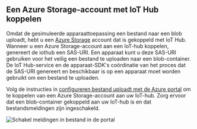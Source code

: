 ## <a name="associate-an-azure-storage-account-to-iot-hub"></a>Een Azure Storage-account met IoT Hub koppelen

Omdat de gesimuleerde apparaattoepassing een bestand naar een blob uploadt, hebt u een [Azure Storage](../articles/storage/common/storage-create-storage-account.md#create-a-storage-account) account dat is gekoppeld met IoT Hub. Wanneer u een Azure Storage-account aan een IoT-hub koppelen, genereert de iothub een SAS-URI. Een apparaat kunt u deze SAS-URI gebruiken voor het veilig een bestand te uploaden naar een blob-container. De IoT Hub-service en de apparaat-SDK's coördinatie van het proces dat de SAS-URI genereert en beschikbaar is op een apparaat moet worden gebruikt om een bestand te uploaden.

Volg de instructies in [configureren bestand uploadt met de Azure portal](../articles/iot-hub/iot-hub-configure-file-upload.md) om te koppelen van een Azure Storage-account aan uw IoT-hub. Zorg ervoor dat een blob-container gekoppeld aan uw IoT-hub is en dat bestandsmeldingen zijn ingeschakeld.

![Schakel meldingen in bestand in de portal](media/iot-hub-associate-storage/enable-file-notifications.png)